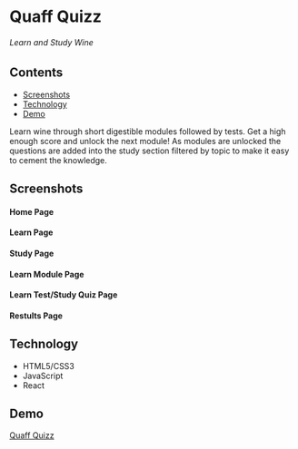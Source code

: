 # Quaff Quizz

###### Learn and Study Wine

## Contents

- [Screenshots](#screenshots)
- [Technology](#technology)
- [Demo](#demo)

Learn wine through short digestible modules followed by tests. Get a high enough score and unlock the next module! As modules are unlocked the questions are added into the study section filtered by topic to make it easy to cement the knowledge.

## <a name="screenshots"></a>Screenshots

#### Home Page

#### Learn Page

#### Study Page

#### Learn Module Page

#### Learn Test/Study Quiz Page

#### Restults Page

## <a name="technology"></a>Technology

- HTML5/CSS3
- JavaScript
- React

## <a name="demo"></a>Demo

[Quaff Quizz](https://quaff.now.sh/)
